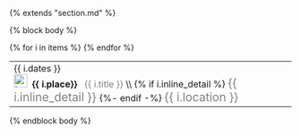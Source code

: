 {% extends "section.md" %}

{% block body %}
<table class="table table-hover">
{% for i in items %}
<tr>
  <td style='padding-right:0;'>
    <span class='cvdate'>{{ i.dates }} </span>
    <p markdown="1" style='margin: 0'>
    <img src="{{i.logo}}" alt="Logo" style="border:none;height:1.5rem;margin:0;padding:0">&nbsp;
    <strong>{{ i.place}}</strong> &nbsp;
    <span style="color:grey;">{{ i.title }}</span> \\
    {% if i.inline_detail %}
        <span markdown="1" style="color:grey;font-size:1.3rem;margin: 0">
        {{ i.inline_detail }}
        </span>
    {%- endif -%}
    <span class='cvdate' style="color:grey;font-size:1.3rem;margin: 0">{{ i.location }} </span>
    </p>
    </td>
    </tr>
    {% endfor %}
</table>
{% endblock body %}
